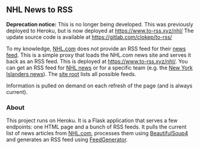 ## NHL News to RSS

**Deprecation notice:** This is no longer being developed. This was previously deployed to Heroku, but is now deployed at https://www.to-rss.xyz/nhl/ The update source code is available at https://gitlab.com/clokep/to-rss/

To my knowledge, [NHL.com](https://www.nhl.com/) does not provide an
RSS feed for their [news feed](https://www.nhl.com/news/). This is a simple
proxy that loads the NHL.com news site and serves it back as an RSS feed. This
is deployed at https://www.to-rss.xyz/nhl/. You can get an RSS feed for
[NHL news](https://www.to-rss.xyz/nhl/news/) or for a specific team
(e.g. the
[New York Islanders news](https://www.to-rss.xyz/nhl/islanders/)). The
[site root](https://www.to-rss.xyz/nhl/) lists all possible feeds.

Information is pulled on demand on each refresh of the page (and is always
current).

### About

This project runs on Heroku. It is a Flask application that serves a few
endpoints: one HTML page and a bunch of RSS feeds. It pulls the current list of
news articles from [NHL.com](https://www.nhl.com), processes them using
[BeautifulSoup4](https://www.crummy.com/software/BeautifulSoup/bs4/) and
generates an RSS feed using
[FeedGenerator](https://github.com/getpelican/feedgenerator).
